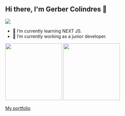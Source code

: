 ## Hi there, I'm Gerber Colindres 👋

![](https://komarev.com/ghpvc/?username=SevenPok&color=blue)

- 🌱 I’m currently learning NEXT JS.
- 🔭 I’m currently working as a junior developer.

<div>
<img height="180em" src="https://github-readme-stats.vercel.app/api?username=SevenPok&show_icons=true&theme=radical"/>
<img height="180em" src="https://github-readme-stats.vercel.app/api/top-langs/?username=SevenPok&layout=compact&theme=radical"/>
</div>

[My portfolio](https://portfolio-nine-rust-62.vercel.app/)
<!--
**SevenPok/sevenpok** is a ✨ _special_ ✨ repository because its `README.md` (this file) appears on your GitHub profile.

Here are some ideas to get you started:

- 🔭 I’m currently working on ...
- 🌱 I’m currently learning ...
- 👯 I’m looking to collaborate on ...
- 🤔 I’m looking for help with ...
- 💬 Ask me about ...
- 📫 How to reach me: ...
- 😄 Pronouns: ...
- ⚡ Fun fact: ...
-->
